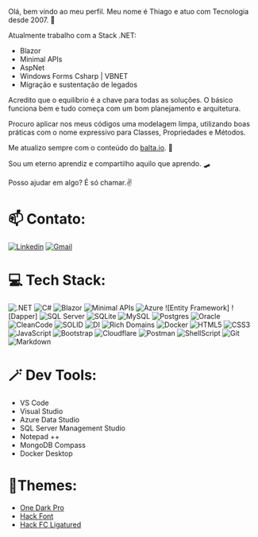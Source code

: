 Olá, bem vindo ao meu perfil. Meu nome é Thiago e atuo com Tecnologia desde 2007. 🤖

Atualmente trabalho com a Stack .NET:
 - Blazor
 - Minimal APIs
 - AspNet
 - Windows Forms Csharp | VBNET
 - Migração e sustentação de legados

Acredito que o equilíbrio é a chave para todas as soluções. O básico funciona bem e tudo começa com um bom planejamento e arquitetura.

Procuro aplicar nos meus códigos uma modelagem limpa, utilizando boas práticas com o nome expressivo para Classes, Propriedades e Métodos.

Me atualizo sempre com o conteúdo do [balta.io](https://balta.io/). 🌱

Sou um eterno aprendiz e compartilho aquilo que aprendo. 🛹 

Posso ajudar em algo? É só chamar.✌️


# 📫 Contato:
[![Linkedin](https://img.shields.io/badge/-LinkedIn-blue?style=for-the-badge&logo=Linkedin&logoColor=white)](https://br.linkedin.com/in/thiagocajaiba)
[![Gmail](https://img.shields.io/badge/-gmail-EA4335?style=for-the-badge&logo=gmail&logoColor=white)](mailto:thiago.cajaiba@gmail.com)


# 💻 Tech Stack:
![.NET] ![C#] ![Blazor] ![Minimal APIs] ![Azure]
![Entity Framework] ![Dapper] ![SQL Server] 
![SQLite] ![MySQL] ![Postgres] ![Oracle] ![CleanCode]
![SOLID] ![DI] ![Rich Domains] ![Docker]
![HTML5] ![CSS3] ![JavaScript] ![Bootstrap]
![Cloudflare] ![Postman] ![ShellScript] ![Git] ![Markdown] 


# 🪄 Dev Tools:

- VS Code
- Visual Studio
- Azure Data Studio
- SQL Server Management Studio
- Notepad ++
- MongoDB Compass
- Docker Desktop


# 🎨Themes:

- [One Dark Pro](https://github.com/Binaryify/OneDark-Pro)
- [Hack Font](https://github.com/source-foundry/Hack "font-size: 12~14px. ide-zoom: 90%")
- [Hack FC Ligatured](https://github.com/gaplo917/Ligatured-Hack/)

<!--- Badge Links --->
[.NET]: https://img.shields.io/badge/.NET-5C2D91?style=for-the-badge&logo=.net&logoColor=white
[C#]: https://img.shields.io/badge/c%23-%23239120.svg?style=for-the-badge&logo=c-sharp&logoColor=white
[Blazor]: https://img.shields.io/badge/blazor-%23D42029.svg?style=for-the-badge&logo=blazor&logoColor=white
[Minimal APIs]: https://img.shields.io/badge/minimalapis-%233A75B0.svg?style=for-the-badge&logo=minimalapis&logoColor=white

[HTML5]: https://img.shields.io/badge/html5-%23E34F26.svg?style=for-the-badge&logo=html5&logoColor=white
[CSS3]: https://img.shields.io/badge/css3-%231572B6.svg?style=for-the-badge&logo=css3&logoColor=white
[JavaScript]: https://img.shields.io/badge/javascript-%23323330.svg?style=for-the-badge&logo=javascript&logoColor=%23F7DF1E 

[VBNET]: https://img.shields.io/badge/vbnet-%23777BB4.svg?style=for-the-badge&logo=vbnet&logoColor=white
[DI]: https://img.shields.io/badge/di-%23007ACC.svg?style=for-the-badge&logo=di&logoColor=white
[Azure]: https://img.shields.io/badge/azure-%230072C6.svg?style=for-the-badge&logo=azure-devops&logoColor=white
[Cloudflare]: https://img.shields.io/badge/Cloudflare-F38020?style=for-the-badge&logo=Cloudflare&logoColor=white
[Bootstrap]: https://img.shields.io/badge/bootstrap-%23563D7C.svg?style=for-the-badge&logo=bootstrap&logoColor=white
[Chart.js]: https://img.shields.io/badge/chart.js-F5788D.svg?style=for-the-badge&logo=chart.js&logoColor=white
[Express.js]: https://img.shields.io/badge/express.js-%23404d59.svg?style=for-the-badge&logo=express&logoColor=%2361DAFB
[SOLID]: https://img.shields.io/badge/solid-%230769AD.svg?style=for-the-badge&logo=solid&logoColor=white
[NodeJS]: https://img.shields.io/badge/node.js-6DA55F?style=for-the-badge&logo=node.js&logoColor=white
[CleanCode]: https://img.shields.io/badge/cleancode-%2320232a.svg?style=for-the-badge&logo=cleancode&logoColor=%2361DAFB
[Rich Domains]: https://img.shields.io/badge/rich/%20domains-%23009639.svg?style=for-the-badge&logo=richdomains&logoColor=white
[MariaDB]: https://img.shields.io/badge/MariaDB-003545?style=for-the-badge&logo=mariadb&logoColor=white 
[SQL Server]: https://img.shields.io/badge/%20SQL%20Server-CC2927?style=for-the-badge&logo=microsoft%20sql%20server&logoColor=white
[MongoDB]: https://img.shields.io/badge/MongoDB-%234ea94b.svg?style=for-the-badge&logo=mongodb&logoColor=white
[MySQL]: https://img.shields.io/badge/mysql-%2300f.svg?style=for-the-badge&logo=mysql&logoColor=white
[Postgres]: https://img.shields.io/badge/postgres-%23316192.svg?style=for-the-badge&logo=postgresql&logoColor=white
[SQLite]: https://img.shields.io/badge/sqlite-%2307405e.svg?style=for-the-badge&logo=sqlite&logoColor=white
[Supabase]: https://img.shields.io/badge/Supabase-3ECF8E?style=for-the-badge&logo=supabase&logoColor=white
[Canva]: https://img.shields.io/badge/Canva-%2300C4CC.svg?style=for-the-badge&logo=Canva&logoColor=white 
[Figma]: https://img.shields.io/badge/figma-%23F24E1E.svg?style=for-the-badge&logo=figma&logoColor=white
[Docker]: https://img.shields.io/badge/docker-%230db7ed.svg?style=for-the-badge&logo=docker&logoColor=white
[Notion]: https://img.shields.io/badge/Notion-%23000000.svg?style=for-the-badge&logo=notion&logoColor=white
[Postman]: https://img.shields.io/badge/Postman-FF6C37?style=for-the-badge&logo=postman&logoColor=white
[Markdown]: https://img.shields.io/badge/markdown-169ADF?style=for-the-badge&logo=markdown&logoColor=white
[ShellScript]: https://img.shields.io/badge/Shell_Script-121011?style=for-the-badge&logo=gnu-bash&logoColor=white
[Git]: https://img.shields.io/badge/Git-E34F26?style=for-the-badge&logo=git&logoColor=white
[Oracle]: https://img.shields.io/badge/Oracle-E55744?style=for-the-badge&logo=oracle&logoColor=white
